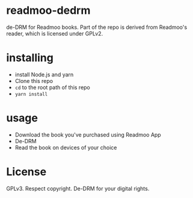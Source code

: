 # readmoo-dedrm
de-DRM for Readmoo books.  Part of the repo is derived from Readmoo's reader, which is licensed under GPLv2.

# installing
- install Node.js and yarn
- Clone this repo
- `cd` to the root path of this repo
- `yarn install`

# usage
- Download the book you've purchased using Readmoo App
- De-DRM
- Read the book on devices of your choice

# License
GPLv3.  Respect copyright.  De-DRM for your digital rights.
